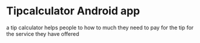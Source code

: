 # Tipcalculator Android app
a tip calculator helps people to how to much they need to pay for the tip for the service they have offered

